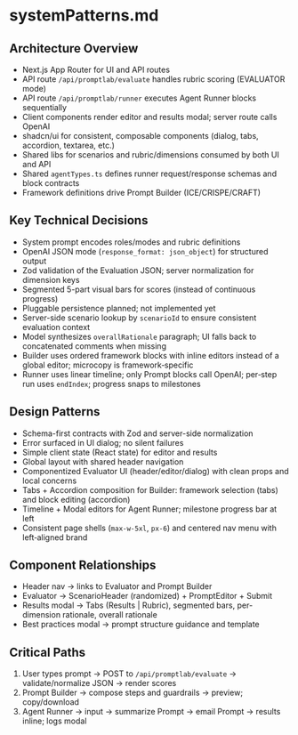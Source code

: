 # systemPatterns.md

## Architecture Overview
- Next.js App Router for UI and API routes
- API route `/api/promptlab/evaluate` handles rubric scoring (EVALUATOR mode)
- API route `/api/promptlab/runner` executes Agent Runner blocks sequentially
- Client components render editor and results modal; server route calls OpenAI
- shadcn/ui for consistent, composable components (dialog, tabs, accordion, textarea, etc.)
- Shared libs for scenarios and rubric/dimensions consumed by both UI and API
- Shared `agentTypes.ts` defines runner request/response schemas and block contracts
- Framework definitions drive Prompt Builder (ICE/CRISPE/CRAFT)

## Key Technical Decisions
- System prompt encodes roles/modes and rubric definitions
- OpenAI JSON mode (`response_format: json_object`) for structured output
- Zod validation of the Evaluation JSON; server normalization for dimension keys
- Segmented 5-part visual bars for scores (instead of continuous progress)
- Pluggable persistence planned; not implemented yet
- Server-side scenario lookup by `scenarioId` to ensure consistent evaluation context
- Model synthesizes `overallRationale` paragraph; UI falls back to concatenated comments when missing
- Builder uses ordered framework blocks with inline editors instead of a global editor; microcopy is framework‑specific
- Runner uses linear timeline; only Prompt blocks call OpenAI; per‑step run uses `endIndex`; progress snaps to milestones

## Design Patterns
- Schema-first contracts with Zod and server-side normalization
- Error surfaced in UI dialog; no silent failures
- Simple client state (React state) for editor and results
- Global layout with shared header navigation
- Componentized Evaluator UI (header/editor/dialog) with clean props and local concerns
- Tabs + Accordion composition for Builder: framework selection (tabs) and block editing (accordion)
- Timeline + Modal editors for Agent Runner; milestone progress bar at left
- Consistent page shells (`max-w-5xl`, `px-6`) and centered nav menu with left‑aligned brand

## Component Relationships
- Header nav → links to Evaluator and Prompt Builder
- Evaluator → ScenarioHeader (randomized) + PromptEditor + Submit
- Results modal → Tabs (Results | Rubric), segmented bars, per-dimension rationale, overall rationale
- Best practices modal → prompt structure guidance and template

## Critical Paths
1. User types prompt → POST to `/api/promptlab/evaluate` → validate/normalize JSON → render scores
2. Prompt Builder → compose steps and guardrails → preview; copy/download
3. Agent Runner → input → summarize Prompt → email Prompt → results inline; logs modal
